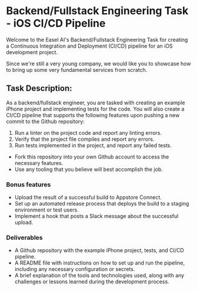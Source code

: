 # Backend/Fullstack Engineering Task - iOS CI/CD Pipeline

Welcome to the Easel AI's Backend/Fullstack Engineering Task for creating a Continuous Integration and Deployment (CI/CD) pipeline for an iOS development project.

Since we're still a very young company, we would like you to showcase how to bring up some very fundamental services from scratch. 

## Task Description:

As a backend/fullstack engineer, you are tasked with creating an example iPhone project and implementing tests for the code. You will also create a CI/CD pipeline that supports the following features upon pushing a new commit to the Github repository:

1. Run a linter on the project code and report any linting errors.
2. Verify that the project file compiles and report any errors.
3. Run tests implemented in the project, and report any failed tests. 

- Fork this repository into your own Github account to access the necessary features.
- Use any tooling that you believe will best accomplish the job.

### Bonus features
- Upload the result of a successful build to Appstore Connect.
- Set up an automated release process that deploys the build to a staging environment or test users.
- Implement a hook that posts a Slack message about the successful upload.

### Deliverables 

- A Github repository with the example iPhone project, tests, and CI/CD pipeline.
- A README file with instructions on how to set up and run the pipeline, including any necessary configuration or secrets.
- A brief explanation of the tools and technologies used, along with any challenges or lessons learned during the development process.
